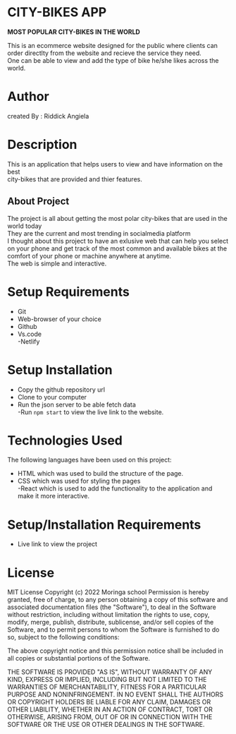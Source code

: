# CITY-BIKES APP
**MOST POPULAR CITY-BIKES IN THE WORLD**  
  
This is an ecommerce website designed for the public where clients can order directlty from the website and recieve the service they need.   
One can be able to view and add the type of bike he/she likes across the world.
# Author
 created By : Riddick Angiela  
 
# Description   
This is an application that helps users to view and have information on the best  
city-bikes that are provided and thier features.

## About Project
  The project is all about getting the most polar city-bikes that are used in the world today   
  They are the current and most trending in socialmedia platform  
  I thought about this project to have an exlusive web that can help you select on your phone and get track of the most common and available bikes at the comfort of your phone or machine anywhere at anytime.  
  The web is simple and interactive.  
 
# Setup Requirements
- Git
- Web-browser of your choice
- Github  
- Vs.code  
-Netlify

# Setup Installation
- Copy the github repository url
- Clone to your computer
- Run the json server to be able fetch data   
-Run `npm start` to view the live link to the website.
# Technologies Used
The following languages have been used on this project:
- HTML which was used to build the structure of the page.
- CSS which was used for styling the pages  
-React which is used to add the functionality to the application and make it more interactive.
# Setup/Installation Requirements
- Live link to view the project 
# License
MIT License
Copyright (c) 2022 Moringa school
Permission is hereby granted, free of charge, to any person obtaining a copy of this software and associated documentation files (the "Software"), to deal in the Software without restriction, including without limitation the rights to use, copy, modify, merge, publish, distribute, sublicense, and/or sell copies of the Software, and to permit persons to whom the Software is furnished to do so, subject to the following conditions:

The above copyright notice and this permission notice shall be included in all copies or substantial portions of the Software.

THE SOFTWARE IS PROVIDED "AS IS", WITHOUT WARRANTY OF ANY KIND, EXPRESS OR IMPLIED, INCLUDING BUT NOT LIMITED TO THE WARRANTIES OF MERCHANTABILITY, FITNESS FOR A PARTICULAR PURPOSE AND NONINFRINGEMENT. IN NO EVENT SHALL THE AUTHORS OR COPYRIGHT HOLDERS BE LIABLE FOR ANY CLAIM, DAMAGES OR OTHER LIABILITY, WHETHER IN AN ACTION OF CONTRACT, TORT OR OTHERWISE, ARISING FROM, OUT OF OR IN CONNECTION WITH THE SOFTWARE OR THE USE OR OTHER DEALINGS IN THE SOFTWARE.
    